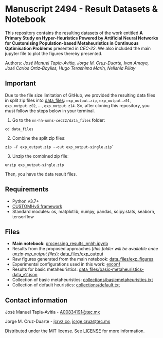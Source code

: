 # Manuscript 2494 - Result Datasets & Notebook

This repository contains the resulting datasets of the work entitled **A Primary Study on Hyper-Heuristics Powered by Artificial Neural Networks for Customising Population-based Metaheuristics in Continuous Optimisation Problems** presented in *CEC-22*. We also included the main jupyter file to plot the figures thereby presented.

Authors: _José Manuel Tapia-Avitia, Jorge M. Cruz-Duarte, Ivan Amaya, José Carlos Ortiz-Bayliss, Hugo Terashima Marín, Nelishia Pillay_

## Important

Due to the file size limitation of GitHub, we provided the resulting data files in split zip files into [data_files](./data_files): `exp_output.zip`, `exp_output.z01`, `exp_output.z02`, ..., `exp_output.z14`. So, after cloning this repository, you must follow the steps below in your terminal.
1. Go to the `nn-hh-umhs-cec22/data_files` folder:
```shell
cd data_files
```
2. Combine the split zip files:
```shell
zip -F exp_output.zip --out exp_output-single.zip`
```
3. Unzip the combined zip file:
```shell
unzip exp_output-single.zip
```
Then, you have the data result files.

## Requirements
- Python v3.7+
- [CUSTOMHyS framework](https://github.com/jcrvz/customhys.git)
- Standard modules: os, matplotlib, numpy, pandas, scipy.stats, seaborn, tensorflow

## Files
- **Main notebook**: [processing_results_nnhh.ipynb](./processing_results_nnhh.ipynb)
- Results from the proposed approaches (_this folder will be available once unzip exp_output files_): [data_files/exp_output](./data_files/exp_output)
- Raw figures generated from the main notebook: [data_files/exp_figures](./data_files/exp_figures)
- Experimental configurations used in this work: [exconf](./exconf)
- Results for basic metaheuristics: [data_files/basic-metaheuristics-data_v2.json](./data_files/basic-metaheuristics-data_v2.json)
- Collection of basic metaheuristics: [collections/basicmetaheuristics.txt](./collections/basicmetaheuristics.txt)
- Collection of default heuristics: [collections/default.txt](./collections/default.txt)

## Contact information

José Manuel Tapia-Avitia - [A00834191@tec.mx](mailto:A00834191@tec.mx)

Jorge M. Cruz-Duarte - [jcrvz.co](https://jcrvz.co), [jorge.cruz@tec.mx](mailto:jorge.cruz@tec.mx)

Distributed under the MIT license. See [LICENSE](./LICENSE) for more information.

